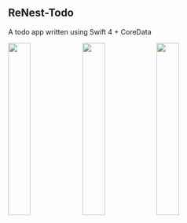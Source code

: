 ## ReNest-Todo
A todo app written using Swift 4 + CoreData

<img src="https://i.imgur.com/I7m4liw.jpg" width="30%"><img src="https://i.imgur.com/sCWCRkW.jpg" width="30%"><img src="https://i.imgur.com/cROPZ7f.jpg" width="30%">
